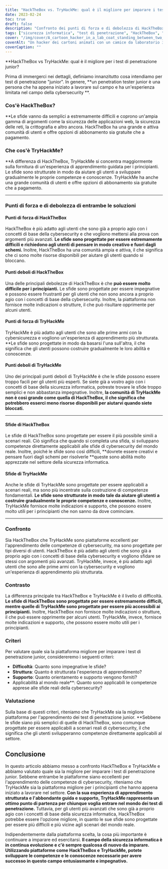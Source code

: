 ```yaml
---
title: "HackTheBox vs. TryHackMe: qual è il migliore per imparare i test di penetrazione per ragazzi?"
date: 2023-02-24
toc: true
draft: false
description: "Confronto dei punti di forza e di debolezza di HackTheBox e TryHackMe per determinare la migliore piattaforma per i test di penetrazione junior."
tags: ["sicurezza informatica", "test di penetrazione", "HackTheBox", "TryHackMe", "apprendimento", "principiante", "macchine virtuali", "sfide", "guida", "supporto", "scenari reali", "competenze", "sicurezza della rete", "sicurezza delle applicazioni web", "crittografia", "programmazione", "comunità", "apprendimento online", "apprendimento strutturato", "pensiero creativo"]
cover: "/img/cover/A_cartoon_hacker_in_a_lab_coat_standing_between_two_doors.png"
coverAlt: "Un hacker dei cartoni animati con un camice da laboratorio in piedi tra due porte, una con la scritta HackTheBox e l'altra con la scritta TryHackMe, con una bolla di pensiero sopra la testa che si chiede quale scegliere."
coverCaption: ""
---
```


**HackTheBox vs TryHackMe: qual è il migliore per i test di penetrazione junior?

Prima di immergerci nei dettagli, definiamo innanzitutto cosa intendiamo per test di penetrazione "junior". In genere, **un penetration tester junior è una persona che ha appena iniziato a lavorare sul campo e ha un'esperienza limitata nel campo della cybersecurity **.

### Cos'è HackTheBox?

**Le sfide vanno da semplici a estremamente difficili e coprono un'ampia gamma di argomenti come la sicurezza delle applicazioni web, la sicurezza delle reti, la crittografia e altro ancora. HackTheBox ha una grande e attiva comunità di utenti e offre opzioni di abbonamento sia gratuite che a pagamento.

### Che cos'è TryHackMe?

**A differenza di HackTheBox, TryHackMe si concentra maggiormente sulla fornitura di un'esperienza di apprendimento guidata per i principianti. Le sfide sono strutturate in modo da aiutare gli utenti a sviluppare gradualmente le proprie competenze e conoscenze. TryHackMe ha anche una grande comunità di utenti e offre opzioni di abbonamento sia gratuite che a pagamento.

________________________________________________________________________________________________________________________

### Punti di forza e di debolezza di entrambe le soluzioni

#### Punti di forza di HackTheBox

HackTheBox è più adatto agli utenti che sono già a proprio agio con i concetti di base della cybersecurity e che vogliono mettersi alla prova con argomenti più avanzati. **Le sfide sono progettate per essere estremamente difficili e richiedono agli utenti di pensare in modo creativo e fuori dagli schemi.** Inoltre, HackTheBox ha una comunità ampia e attiva, il che significa che ci sono molte risorse disponibili per aiutare gli utenti quando si bloccano.

#### Punti deboli di HackTheBox

Una delle principali debolezze di HackTheBox è che **può essere molto difficile per i principianti.** Le sfide sono progettate per essere impegnative e possono essere frustranti per gli utenti che non sono ancora a proprio agio con i concetti di base della cybersecurity. Inoltre, la piattaforma non fornisce molte indicazioni o strutture, il che può risultare opprimente per alcuni utenti.

#### Punti di forza di TryHackMe

TryHackMe è più adatto agli utenti che sono alle prime armi con la cybersicurezza e vogliono un'esperienza di apprendimento più strutturata. **Le sfide sono progettate in modo da basarsi l'una sull'altra, il che significa che gli utenti possono costruire gradualmente le loro abilità e conoscenze.

#### Punti deboli di TryHackMe

Uno dei principali punti deboli di TryHackMe è che le sfide possono essere troppo facili per gli utenti più esperti. Se siete già a vostro agio con i concetti di base della sicurezza informatica, potreste trovare le sfide troppo semplici e non abbastanza impegnative. Inoltre, **la comunità di TryHackMe non è così grande come quella di HackTheBox, il che significa che potrebbero esserci meno risorse disponibili per aiutarvi quando siete bloccati.**

________________________________________________________________________________________________________________________

#### Sfide di HackTheBox

Le sfide di HackTheBox sono progettate per essere il più possibile simili a scenari reali. Ciò significa che quando si completa una sfida, si sviluppano competenze direttamente applicabili alle sfide di cybersecurity del mondo reale. Inoltre, poiché le sfide sono così difficili, **dovrete essere creativi e pensare fuori dagli schemi per risolverle **queste sono abilità molto apprezzate nel settore della sicurezza informatica.

#### Sfide di TryHackMe

Anche le sfide di TryHackMe sono progettate per essere applicabili a scenari reali, ma sono più incentrate sulla costruzione di competenze fondamentali. **Le sfide sono strutturate in modo tale da aiutare gli utenti a costruire gradualmente le proprie competenze e conoscenze.** Inoltre, TryHackMe fornisce molte indicazioni e supporto, che possono essere molto utili per i principianti che non sanno da dove cominciare.

________________________________________________________________________________________________________________________

### Confronto

Sia HackTheBox che TryHackMe sono piattaforme eccellenti per l'apprendimento delle competenze di cybersecurity, ma sono progettate per tipi diversi di utenti. HackTheBox è più adatto agli utenti che sono già a proprio agio con i concetti di base della cybersecurity e vogliono sfidare se stessi con argomenti più avanzati. TryHackMe, invece, è più adatto agli utenti che sono alle prime armi con la cybersecurity e vogliono un'esperienza di apprendimento più strutturata.

### Contrasto

La differenza principale tra HackTheBox e TryHackMe è il livello di difficoltà. **Le sfide di HackTheBox sono progettate per essere estremamente difficili, mentre quelle di TryHackMe sono progettate per essere più accessibili ai principianti.** Inoltre, HackTheBox non fornisce molte indicazioni o strutture, il che può essere opprimente per alcuni utenti. TryHackMe, invece, fornisce molte indicazioni e supporto, che possono essere molto utili per i principianti.

### Criteri

Per valutare quale sia la piattaforma migliore per imparare i test di penetrazione junior, considereremo i seguenti criteri:

- **Difficoltà**: Quanto sono impegnative le sfide?
- **Struttura**: Quanto è strutturata l'esperienza di apprendimento?
- **Supporto**: Quanto orientamento e supporto vengono forniti?
- Applicabilità al mondo reale**: Quanto sono applicabili le competenze apprese alle sfide reali della cybersecurity?

### Valutazione

Sulla base di questi criteri, riteniamo che TryHackMe sia la migliore piattaforma per l'apprendimento dei test di penetrazione junior. **Sebbene le sfide siano più semplici di quelle di HackTheBox, sono comunque progettate per essere applicabili a scenari reali di cybersecurity, il che significa che gli utenti svilupperanno competenze direttamente applicabili al settore.

## Conclusione

In questo articolo abbiamo messo a confronto HackTheBox e TryHackMe e abbiamo valutato quale sia la migliore per imparare i test di penetrazione junior. Sebbene entrambe le piattaforme siano eccellenti per l'apprendimento delle competenze di cybersecurity, riteniamo che TryHackMe sia la piattaforma migliore per i principianti che hanno appena iniziato a lavorare nel settore. **Con la sua esperienza di apprendimento strutturata e l'abbondante guida e supporto, TryHackMe rappresenta un ottimo punto di partenza per chiunque voglia entrare nel mondo dei test di penetrazione.** Tuttavia, per gli utenti più avanzati che sono già a proprio agio con i concetti di base della sicurezza informatica, HackTheBox potrebbe essere l'opzione migliore, in quanto le sue sfide sono progettate per essere più difficili e più vicine agli scenari del mondo reale.

Indipendentemente dalla piattaforma scelta, la cosa più importante è continuare a imparare ed esercitarsi. **Il campo della sicurezza informatica è in continua evoluzione e c'è sempre qualcosa di nuovo da imparare. Utilizzando piattaforme come HackTheBox e TryHackMe, potete sviluppare le competenze e le conoscenze necessarie per avere successo in questo campo entusiasmante e impegnativo.**




